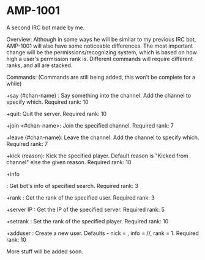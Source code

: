 AMP-1001
========

A second IRC bot made by me.

Overview:
   Although in some ways he will be similar to my previous IRC bot, AMP-1001 will also have some noticeable differences. The most important change will be the permissions/recognizing system, which is based on how high a user's permission rank is. Different commands will require different ranks, and all are stacked.

Commands:
(Commands are still being added, this won't be complete for a while)

+say (#chan-name) <text>: Say something into the channel. Add the channel to specify which. Required rank: 10

+quit: Quit the server. Required rank: 10

+join <#chan-name>: Join the specified channel. Required rank: 7

+leave (#chan-name): Leave the channel. Add the channel to specify which. Required rank: 7

+kick <player> (reason): Kick the specified player. Default reason is "Kicked from channel" else the given reason. Required rank: 10

+info <search>: Get bot's info of specified search. Required rank: 3

+rank <user>: Get the rank of the specified user. Required rank: 3

+server IP <server>: Get the IP of the specified server. Required rank: 5

+setrank <player> <rank>: Set the rank of the specified player. Required rank: 10

+adduser <name>: Create a new user. Defaults - nick = <name>, info = //, rank = 1. Required rank: 10

More stuff will be added soon.
